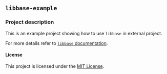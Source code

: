 ## `libbase-example`

### Project description

This is an example project showing how to use `libbase` in external project.

For more details refer to [`libbase` documentation][1].

[1]: https://RippeR37.github.io/libbase/master/getting_started/using.html

#### License

This project is licensed under the [MIT License](LICENSE).
